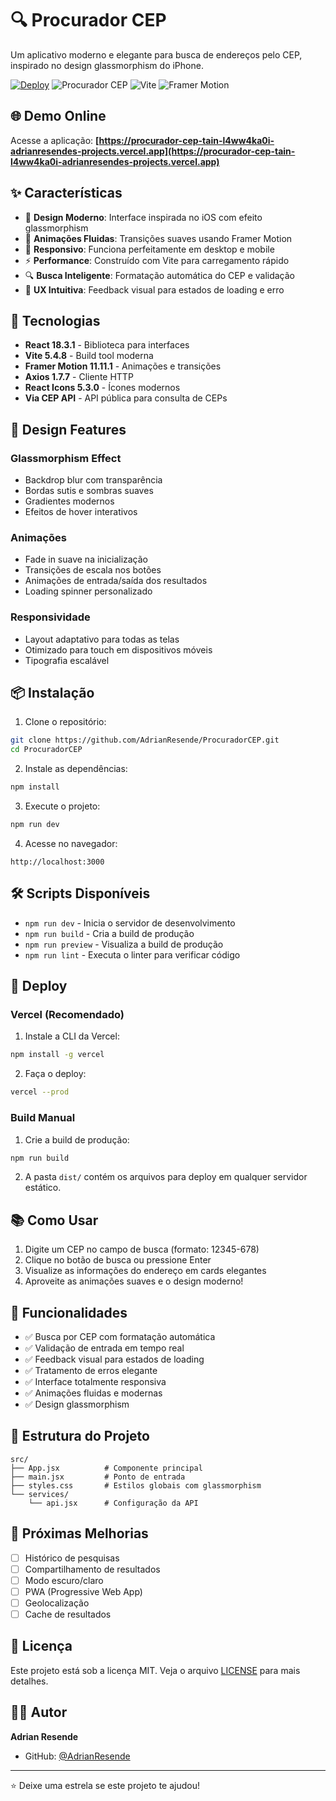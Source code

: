 # 🔍 Procurador CEP

Um aplicativo moderno e elegante para busca de endereços pelo CEP, inspirado no design glassmorphism do iPhone.

[![Deploy](https://img.shields.io/badge/Deploy-Vercel-000000?style=for-the-badge&logo=vercel)](https://procurador-cep-tain-l4ww4ka0i-adrianresendes-projects.vercel.app)
![Procurador CEP](https://img.shields.io/badge/React-18.3.1-61DAFB?style=for-the-badge&logo=react)
![Vite](https://img.shields.io/badge/Vite-5.4.8-646CFF?style=for-the-badge&logo=vite)
![Framer Motion](https://img.shields.io/badge/Framer%20Motion-11.11.1-FF6D9A?style=for-the-badge&logo=framer)

## 🌐 Demo Online

Acesse a aplicação: **[https://procurador-cep-tain-l4ww4ka0i-adrianresendes-projects.vercel.app](https://procurador-cep-tain-l4ww4ka0i-adrianresendes-projects.vercel.app)**

## ✨ Características

- 🎨 **Design Moderno**: Interface inspirada no iOS com efeito glassmorphism
- 🌊 **Animações Fluidas**: Transições suaves usando Framer Motion
- 📱 **Responsivo**: Funciona perfeitamente em desktop e mobile
- ⚡ **Performance**: Construído com Vite para carregamento rápido
- 🔍 **Busca Inteligente**: Formatação automática do CEP e validação
- 🎯 **UX Intuitiva**: Feedback visual para estados de loading e erro

## 🚀 Tecnologias

- **React 18.3.1** - Biblioteca para interfaces
- **Vite 5.4.8** - Build tool moderna
- **Framer Motion 11.11.1** - Animações e transições
- **Axios 1.7.7** - Cliente HTTP
- **React Icons 5.3.0** - Ícones modernos
- **Via CEP API** - API pública para consulta de CEPs

## 🎨 Design Features

### Glassmorphism Effect
- Backdrop blur com transparência
- Bordas sutis e sombras suaves
- Gradientes modernos
- Efeitos de hover interativos

### Animações
- Fade in suave na inicialização
- Transições de escala nos botões
- Animações de entrada/saída dos resultados
- Loading spinner personalizado

### Responsividade
- Layout adaptativo para todas as telas
- Otimizado para touch em dispositivos móveis
- Tipografia escalável

## 📦 Instalação

1. Clone o repositório:
```bash
git clone https://github.com/AdrianResende/ProcuradorCEP.git
cd ProcuradorCEP
```

2. Instale as dependências:
```bash
npm install
```

3. Execute o projeto:
```bash
npm run dev
```

4. Acesse no navegador:
```
http://localhost:3000
```

## 🛠️ Scripts Disponíveis

- `npm run dev` - Inicia o servidor de desenvolvimento
- `npm run build` - Cria a build de produção
- `npm run preview` - Visualiza a build de produção
- `npm run lint` - Executa o linter para verificar código

## 🚀 Deploy

### Vercel (Recomendado)

1. Instale a CLI da Vercel:
```bash
npm install -g vercel
```

2. Faça o deploy:
```bash
vercel --prod
```

### Build Manual

1. Crie a build de produção:
```bash
npm run build
```

2. A pasta `dist/` contém os arquivos para deploy em qualquer servidor estático.

## 📚 Como Usar

1. Digite um CEP no campo de busca (formato: 12345-678)
2. Clique no botão de busca ou pressione Enter
3. Visualize as informações do endereço em cards elegantes
4. Aproveite as animações suaves e o design moderno!

## 🎯 Funcionalidades

- ✅ Busca por CEP com formatação automática
- ✅ Validação de entrada em tempo real
- ✅ Feedback visual para estados de loading
- ✅ Tratamento de erros elegante
- ✅ Interface totalmente responsiva
- ✅ Animações fluidas e modernas
- ✅ Design glassmorphism

## 🔧 Estrutura do Projeto

```
src/
├── App.jsx          # Componente principal
├── main.jsx         # Ponto de entrada
├── styles.css       # Estilos globais com glassmorphism
└── services/
    └── api.jsx      # Configuração da API
```

## 🌟 Próximas Melhorias

- [ ] Histórico de pesquisas
- [ ] Compartilhamento de resultados
- [ ] Modo escuro/claro
- [ ] PWA (Progressive Web App)
- [ ] Geolocalização
- [ ] Cache de resultados

## 📄 Licença

Este projeto está sob a licença MIT. Veja o arquivo [LICENSE](LICENSE) para mais detalhes.

## 👨‍💻 Autor

**Adrian Resende**
- GitHub: [@AdrianResende](https://github.com/AdrianResende)

---

⭐ Deixe uma estrela se este projeto te ajudou!